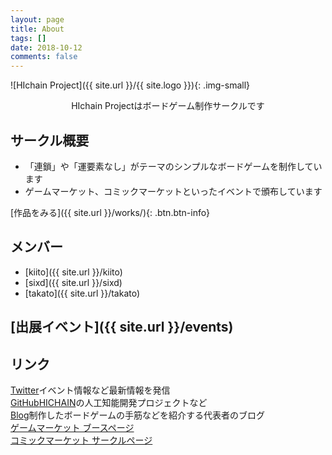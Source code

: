```yaml
---
layout: page
title: About
tags: []
date: 2018-10-12
comments: false
---
```


![HIchain Project]({{ site.url }}/{{ site.logo }}){: .img-small}
<center>HIchain Projectはボードゲーム制作サークルです</center>

## サークル概要

* 「連鎖」や「運要素なし」がテーマのシンプルなボードゲームを制作しています
* ゲームマーケット、コミックマーケットといったイベントで頒布しています

[作品をみる]({{ site.url }}/works/){: .btn.btn-info}

## メンバー

* [kiito]({{ site.url }}/kiito)
* [sixd]({{ site.url }}/sixd)
* [takato]({{ site.url }}/takato)

## [出展イベント]({{ site.url }}/events)

## リンク

<a class="social-btn" href="https://twitter.com/{{ site.twitter }}" target="_blank" rel="noopener noreferrer"><i class="fa fa-fw fa-twitter-square"></i>Twitter</a>イベント情報など最新情報を発信<br />
<a class="social-btn" href="https://github.com/{{ site.github-url }}" target="_blank" rel="noopener noreferrer"><i class="fa fa-fw fa-github"></i>GitHub</a><a href="{{ site.url }}/hichain">HICHAIN</a>の人工知能開発プロジェクトなど<br />
<a class="social-btn" href="{{ site.hatenablog }}" target="_blank" rel="noopener noreferrer"><i class="fa fa-fw fa-pencil"></i>Blog</a>制作したボードゲームの手筋などを紹介する代表者のブログ<br />
<a class="social-btn" href="http://gamemarket.jp/booth/{{ site.gamemarket }}" target="_blank" rel="noopener noreferrer"><i class="fa fa-fw fa-link"></i>ゲームマーケット ブースページ</a><br />
<a class="social-btn" href="https://portal.circle.ms/Circle/Index/{{ site.circlems }}" target="_blank" rel="noopener noreferrer"><i class="fa fa-fw fa-link"></i>コミックマーケット サークルページ</a>